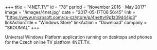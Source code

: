 +++
title = "4NET.TV"
id = "78"
period = "November 2016 - May 2017"
image = "/images/4net.jpg"
date = "2017-05-17T06:56:45"
link = "https://www.microsoft.com/cs-cz/store/p/4nettv/9p1z09d44jc3"
linkActionTitle = "Windows Store"
linkAction = "Download"
company = "SKOUMAL"
+++

Universal Windows Platform application running on desktops and phones for the Czech online TV platfrom 4NET.TV.